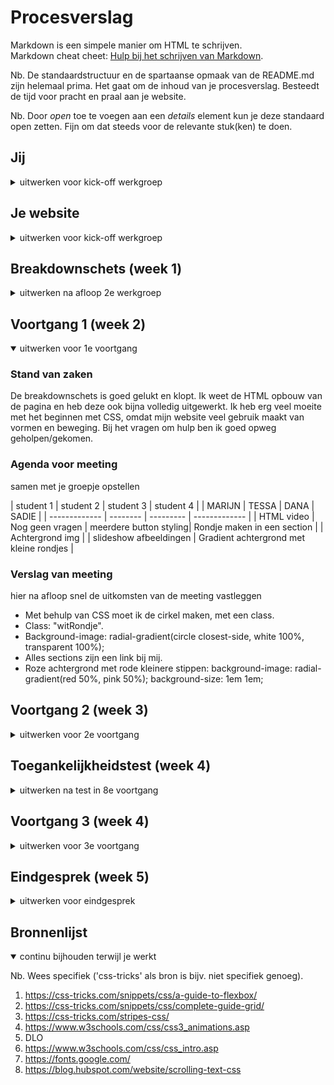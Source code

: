 # Procesverslag
Markdown is een simpele manier om HTML te schrijven.  
Markdown cheat cheet: [Hulp bij het schrijven van Markdown](https://github.com/adam-p/markdown-here/wiki/Markdown-Cheatsheet).

Nb. De standaardstructuur en de spartaanse opmaak van de README.md zijn helemaal prima. Het gaat om de inhoud van je procesverslag. Besteedt de tijd voor pracht en praal aan je website.

Nb. Door *open* toe te voegen aan een *details* element kun je deze standaard open zetten. Fijn om dat steeds voor de relevante stuk(ken) te doen.





## Jij

<details>
<summary>uitwerken voor kick-off werkgroep</summary>

### Auteur:
Sadie Roberts

#### Je startniveau:
Blauw

#### Je focus:
Surface Plane
 
</details>





## Je website

<details>
<summary>uitwerken voor kick-off werkgroep</summary>

### Je opdracht:
https://mocomuseum.nl/over-het-museum/ 

#### Screenshot(s) van de eerste pagina (small screen): 
Begin pagina 
<img src="images/MocoWebsite.jpg" width="375px" alt="Begin van de pagina">

#### Screenshot(s) van de tweede pagina (small screen):
Exposities
<img src="images/Barcelona.png" width="375px" alt="omschrijving van de pagina">
<img src="images/Info.png" width="375px" alt="expositie informatie">
<img src="images/Moco Masters.png" width="375px" alt="verhaal over de moco masters">

</details>



## Breakdownschets (week 1)

<details>
<summary>uitwerken na afloop 2e werkgroep</summary>

### de hele pagina: 
<img src="images/Indeling-Website-Moco.png" width="375px" alt="breakdown van de hele pagina">

### dynamisch deel (bijv menu): 
<img src="images/Hamburgermenu.png" width="375px" alt="breakdown van een dynamisch deel">

<img src="images/Menu.indeling.png" width="375px" alt="breakdownschets van een dynamisch deel">

### wellicht nog een dynamisch deel (bijv filter): 

</details>





## Voortgang 1 (week 2)

<details open>
<summary>uitwerken voor 1e voortgang</summary>

### Stand van zaken
De breakdownschets is goed gelukt en klopt. Ik weet de HTML opbouw van de pagina en heb deze ook bijna volledig uitgewerkt. Ik heb erg veel moeite met het beginnen met CSS, omdat mijn website veel gebruik maakt van vormen en beweging. Bij het vragen om hulp ben ik goed opweg geholpen/gekomen.  

### Agenda voor meeting
samen met je groepje opstellen

| student 1       | student 2          | student 3              | student 4                    |
|    MARIJN       | TESSA              | DANA                   | SADIE                        |
| -------------   | --------           | ---------              | -------------                |
| HTML video      | Nog geen vragen    | meerdere button styling|  Rondje maken in een section |
| Achtergrond img |                    | slideshow afbeeldingen |  Gradient achtergrond met kleine rondjes |


### Verslag van meeting
hier na afloop snel de uitkomsten van de meeting vastleggen

- Met behulp van CSS moet ik de cirkel maken, met een class.
- Class: "witRondje".
- Background-image: radial-gradient(circle closest-side, white 100%, transparent 100%);
- Alles sections zijn een link bij mij.
- Roze achtergrond met rode kleinere stippen: background-image: radial-gradient(red 50%, pink 50%);
  background-size: 1em 1em;

</details>





## Voortgang 2 (week 3)

<details>
<summary>uitwerken voor 2e voortgang</summary>

### Stand van zaken
Ik heb verschillende dingen uitgeprobeerd met CSS, maar loop al snel tegen kleine foutjes aan waardoor ik niet verder kom. Voorafgaand de meeting had ik nog geen vragen, omdat ik nog niet heel ver was. Tijdens de meeting heb ik toch nog wat dingen kunnen vragen, bijvoorbeeld over de language linkjes waar ik veel aanhad en vervolgens verder kon met waar ik gebleven was. 


### Agenda voor meeting
samen met je groepje opstellen
 
| student 1           | student 2              | student 3                       | student 4              |            
| MARIJN              | TESSA                  | DANA                            |SADIE                   |
| geen vragen vooraf  | Afbeelding sticky      | Files verwijderen van github    | "/" tussen een lijstje |
|                     | Slideshow afbeeldingen |                                 | lijn onder een link    |


### Verslag van meeting
hier na afloop snel de uitkomsten van de meeting vastleggen

- Slash moet in de html in de list.
- Met CSS stylen.
- Border-bottom.
- :after & :hover gebruiken.

</details>


## Toegankelijkheidstest (week 4)

<details>
<summary>uitwerken na test in 8e voortgang</summary>

### Bevindingen
Test 1. Screenreader
- Tijdens het screenreaden vond ik het persoonlijk zelf aan de ene kant duidelijk, maar aan de andere kant ook niet duidelijk. Je krijgt soms verschillende HTML elementen te horen en niet iedereen weet wat dat is. Aan de andere kant wordt weer duidelijk aangegeven waar je nu bent en wat je vervolgens moet doen. 
- Het aanpassen van de stem is belangrijk en is op eigen voorkeur. 
- De structuur van de Headings is voor een screenreader misschien niet altijd logisch, maar voor de indeling wel. 
- De linkjes zijn zelf al best duidelijk beschrijven. 

Test 2. Muis en toetsenbord
- Het is niet bij alles duidelijk of het klikbaar is
- Vaak zijn de hover states "omgekeerd": ipv dat er een lijntje te voor schijn komt, gaat die juist weg als je over een linkje bijvoorbeeld heen hovert. 
- De elementen worden in een logische volgorde geslecteerd. 
- Niet alle states zijn uitgewerkt. 
- Alles kan wel geselecteerd en bediend worden met het toetsenbord. 

Test 3. Diverse beperkingen
- Visuele beperkingen:
- het is moeilijker om kleine dingen te lezen en lastige om kleuren te onderscheiden als er veel van de zelfde kleuren worden gebruikt of als er weinig contrast is. Bij de site van Moco musuem  wordt er veel roze gebruikt en is dus soms moeilijker te onderscheiden. Wel wordt er gebruik gemaakt van zwart wat dus wel weer een contrast creeert. 
- De site maakt veel gebruik van grote titels wat wel fijn is, de kleinere teksten zijn moeilijker te lezen van een visuele beperking. 
- Slechte motoriek:
- het is soms lastig bepaalde handelingen uit te voeren. 
- over het algemeen is het opzich wel makkelijk om door de website heen te gaan. 
- Met typen doe je er wat langer over, maar je hoeft niks te typen, je hebt vaak keuze uit een drop-down menu. 
- Concentratie problemen 
- Door het gebruik van de grote titel is het opzich niet lastig om er snel achter te komen waar de pagina over gaat. Soms is het wel even zoeken waar je nou heen moet als je een specifiek iets zoekt. Doordat er opzich wel wat beweging te zien is in de website, kan de gebruiker zich misschhien minder goed concentreren. 
- Op de meeste pagina's staat niet veel tekst, behalve als je meer informatie wilt lezen bij exposities. 
- Spasme/parkinson
- Over het algemeen is het al best lastig om te bewegen met spasme of parkinson.
- Op de site heb je niet perse veel kleine buttons en linkjes en zijn over het algemeen wel groot genoeg om "mis te schieten". Bijvoorbeeld de blokken die te zien zijn bij het begin zijn volledig klikbaar en je hoeft dus niet op een bepaald deel perse te klikken. 
- Bij het boeken van tickets kunnen denk is de meeste problemen plaats vinden, omdat je daar wel wat kleinere elementen hebt, maar ook hier vind ik dat deze genoeg ruimte nemen. 

<img src="basiswebsite/images/mococontrast.png" width="375px" alt="Begin van de pagina">

<img src="basiswebsite/images/contrasten.png" width="375px" alt="Begin van de pagina">

Hier zie je het verschil tussen de bestaande website en mijn beetje aangepaste design. Moco maakt gebruik van verschillende tinten roze. Met iemand met een visuele beperking kan dit erg lastig te onderscheiden zijn, daarom heb ik er voor gekozen om grotere contrasten met lichte en donkere kleuren te gebruiken. 

<img src="basiswebsite/images/before.png" width="375px" alt="Begin van de pagina">

<img src="basiswebsite/images/tekstshadow.png" width="375px" alt="Begin van de pagina">

Door tekst shadow toe te voegen is de tekst in het wit beter te zien en springt dit er meer uit. De achtergrond is druk, maar de shadow zorgt ervoor de de tekst beter te lezen is. Ook de grootte van de font is groter gemaakt, zo is het nog makkelijker leesbaar. 


#### Screenreader
- Misshien content meer onderelkaar laten gaan.
- Alle elementen een 'uitgebreidde' betekenis of omschrijving geven, zoals buttons met een toevoegende beschrijvende teskt in css die niet perse zichtbaar hoeft te zijn op de site (aria-hidden).
- Omschrijvende labels
- Tekst op buttons
- HTML structuur op orde. 


#### Muis en toetsenbord
 


#### Diverse beperkingen
- Groter kleurcontrast (tekst en achtergrond)
- Ander kleur gebruik
- Grotere lettertypes
- Geen tekst op afbeeldingen
- tekst in kleurvlakken
- Visueel duidelijk maken waar de gebruiker zich bevindt. 


#### Concentratie problemen
- Minder bewegende elementen of minder groot. 
- Geen teskt of extra elementen als schaduw of border om afbeeldingen heen.


</details>





## Voortgang 3 (week 4)

<details>
<summary>uitwerken voor 3e voortgang</summary>

### Stand van zaken
Ik was goed opweg met de eerste pagina. De blokken begonnen zich te vormen en de gewenste effecten met :hover ontstonden. Ik moet een begin gaan maken met de tweede pagina.


### Agenda voor meeting
samen met je groepje opstellen

| student 1      | student 2          | student 3    | student 4                              |
| MARIJN         | TESSA      | DANA         |SADIE                                                |
| video invoegen  | afbeelding meebewegen| formulier en verschillende tekst vakken
| en dat ook nog | dit als er tijd is | nog een punt | sections naast elkaar als breder wordt |
| ...            | ...                | ...          | ...                                    |


### Verslag van meeting
hier na afloop snel de uitkomsten van de meeting vastleggen

- Wat er klinkbaar is klikbaar maken (links)
- Aria labels, aangeven wat is iets (voor screenreading oplossing)
- Headings neerzetten en dan die doorzichtig maken 

</details>





## Eindgesprek (week 5)

<details>
<summary>uitwerken voor eindgesprek</summary>

### Stand van zaken
Website bijna compleet, maar nog niet volledig. Sommige klikbare elementen zijn nog niet klikbaar. En tweede pagina bevat niks speciaals. Nav button naar boven brengen, hamburger menu op tweede pagina werkend maken, logo als home button laten werken, extra toevoeging tweede pagina.  

### Screenshot(s)
<img src="basiswebsite/images/eind1.png" width="375px" alt="eindresultaat">
<img src="basiswebsite/images/eind2.png" width="375px" alt="eindresultaat">
<img src="basiswebsite/images/eind3.png" width="375px" alt="eindresultaat">
<img src="basiswebsite/images/eind4.png" width="375px" alt="eindresultaat">
<img src="basiswebsite/images/eind5.png" width="375px" alt="eindresultaat">
<img src="basiswebsite/images/eind6.png" width="375px" alt="eindresultaat">

</details>





## Bronnenlijst

<details open>
<summary>continu bijhouden terwijl je werkt</summary>

Nb. Wees specifiek ('css-tricks' als bron is bijv. niet specifiek genoeg).

1. https://css-tricks.com/snippets/css/a-guide-to-flexbox/ 
2. https://css-tricks.com/snippets/css/complete-guide-grid/ 
3. https://css-tricks.com/stripes-css/ 
4. https://www.w3schools.com/css/css3_animations.asp 
5. DLO
6. https://www.w3schools.com/css/css_intro.asp  
7. https://fonts.google.com/  
8. https://blog.hubspot.com/website/scrolling-text-css 

</details>